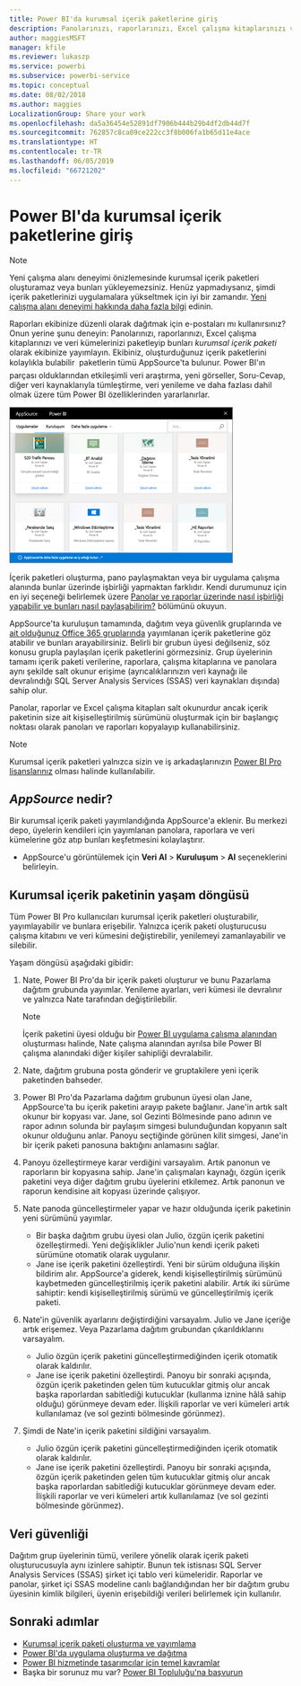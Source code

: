 ```yaml
---
title: Power BI'da kurumsal içerik paketlerine giriş
description: Panolarınızı, raporlarınızı, Excel çalışma kitaplarınızı ve veri kümelerinizi, iş arkadaşlarınızla paylaşabileceğiniz kurumsal içerik paketleri haline getirme hakkında bilgi edinin.
author: maggiesMSFT
manager: kfile
ms.reviewer: lukaszp
ms.service: powerbi
ms.subservice: powerbi-service
ms.topic: conceptual
ms.date: 08/02/2018
ms.author: maggies
LocalizationGroup: Share your work
ms.openlocfilehash: da5a36454e52891df7906b444b29b4df2db44d7f
ms.sourcegitcommit: 762857c8ca09ce222cc3f8b006fa1b65d11e4ace
ms.translationtype: HT
ms.contentlocale: tr-TR
ms.lasthandoff: 06/05/2019
ms.locfileid: "66721202"
---
```

# <a name="intro-to-organizational-content-packs-in-power-bi"></a>Power BI'da kurumsal içerik paketlerine giriş
> [!NOTE]
> Yeni çalışma alanı deneyimi önizlemesinde kurumsal içerik paketleri oluşturamaz veya bunları yükleyemezsiniz. Henüz yapmadıysanız, şimdi içerik paketlerinizi uygulamalara yükseltmek için iyi bir zamandır. [Yeni çalışma alanı deneyimi hakkında daha fazla bilgi](service-create-the-new-workspaces.md) edinin.
> 

Raporları ekibinize düzenli olarak dağıtmak için e-postaları mı kullanırsınız? Onun yerine şunu deneyin: Panolarınızı, raporlarınızı, Excel çalışma kitaplarınızı ve veri kümelerinizi paketleyip bunları *kurumsal içerik paketi* olarak ekibinize yayımlayın. Ekibiniz, oluşturduğunuz içerik paketlerini kolaylıkla bulabilir &#151; paketlerin tümü AppSource'ta bulunur. Power BI'ın parçası olduklarından etkileşimli veri araştırma, yeni görseller, Soru-Cevap, diğer veri kaynaklarıyla tümleştirme, veri yenileme ve daha fazlası dahil olmak üzere tüm Power BI özelliklerinden yararlanırlar.

![](media/service-organizational-content-pack-introduction/power-bi-org-content-packs.png)

İçerik paketleri oluşturma, pano paylaşmaktan veya bir uygulama çalışma alanında bunlar üzerinde işbirliği yapmaktan farklıdır. Kendi durumunuz için en iyi seçeneği belirlemek üzere [Panolar ve raporlar üzerinde nasıl işbirliği yapabilir ve bunları nasıl paylaşabilirim?](service-how-to-collaborate-distribute-dashboards-reports.md) bölümünü okuyun. 

AppSource'ta kuruluşun tamamında, dağıtım veya güvenlik gruplarında ve [ait olduğunuz Office 365 gruplarında](https://support.office.com/article/Create-a-group-in-Office-365-7124dc4c-1de9-40d4-b096-e8add19209e9) yayımlanan içerik paketlerine göz atabilir ve bunları arayabilirsiniz. Belirli bir grubun üyesi değilseniz, söz konusu grupla paylaşılan içerik paketlerini görmezsiniz. Grup üyelerinin tamamı içerik paketi verilerine, raporlara, çalışma kitaplarına ve panolara aynı şekilde salt okunur erişime (ayrıcalıklarınızın veri kaynağı ile devralındığı SQL Server Analysis Services (SSAS) veri kaynakları dışında) sahip olur.

Panolar, raporlar ve Excel çalışma kitapları salt okunurdur ancak içerik paketinin size ait kişiselleştirilmiş sürümünü oluşturmak için bir başlangıç noktası olarak panoları ve raporları kopyalayıp kullanabilirsiniz.

> [!NOTE]
> Kurumsal içerik paketleri yalnızca sizin ve iş arkadaşlarınızın [Power BI Pro lisanslarınız](service-features-license-type.md) olması halinde kullanılabilir.
> 
> 

## <a name="what-is-appsource"></a>*AppSource* nedir?
Bir kurumsal içerik paketi yayımlandığında AppSource'a eklenir.  Bu merkezi depo, üyelerin kendileri için yayımlanan panolara, raporlara ve veri kümelerine göz atıp bunları keşfetmesini kolaylaştırır.  

* AppSource'u görüntülemek için **Veri Al** > **Kuruluşum** > **Al** seçeneklerini belirleyin.

## <a name="the-life-cycle-of-an-organizational-content-pack"></a>Kurumsal içerik paketinin yaşam döngüsü
Tüm Power BI Pro kullanıcıları kurumsal içerik paketleri oluşturabilir, yayımlayabilir ve bunlara erişebilir. Yalnızca içerik paketi oluşturucusu çalışma kitabını ve veri kümesini değiştirebilir, yenilemeyi zamanlayabilir ve silebilir.

Yaşam döngüsü aşağıdaki gibidir:

1. Nate, Power BI Pro'da bir içerik paketi oluşturur ve bunu Pazarlama dağıtım grubunda yayımlar. Yenileme ayarları, veri kümesi ile devralınır ve yalnızca Nate tarafından değiştirilebilir.
   
   > [!NOTE]
   > İçerik paketini üyesi olduğu bir [Power BI uygulama çalışma alanından](service-create-distribute-apps.md) oluşturması halinde, Nate çalışma alanından ayrılsa bile Power BI çalışma alanındaki diğer kişiler sahipliği devralabilir.
   > 
   > 
2. Nate, dağıtım grubuna posta gönderir ve gruptakilere yeni içerik paketinden bahseder.
3. Power BI Pro'da Pazarlama dağıtım grubunun üyesi olan Jane, AppSource'ta bu içerik paketini arayıp pakete bağlanır. Jane'in artık salt okunur bir kopyası var.  Jane, sol Gezinti Bölmesinde pano adının ve rapor adının solunda bir paylaşım simgesi bulunduğundan kopyanın salt okunur olduğunu anlar. Panoyu seçtiğinde görünen kilit simgesi, Jane'in bir içerik paketi panosuna baktığını anlamasını sağlar. 
4. Panoyu özelleştirmeye karar verdiğini varsayalım. Artık panonun ve raporların bir kopyasına sahip. Jane'in çalışmaları kaynağı, özgün içerik paketini veya diğer dağıtım grubu üyelerini etkilemez. Artık panonun ve raporun kendisine ait kopyası üzerinde çalışıyor.
5. Nate panoda güncelleştirmeler yapar ve hazır olduğunda içerik paketinin yeni sürümünü yayımlar.
   
   * Bir başka dağıtım grubu üyesi olan Julio, özgün içerik paketini özelleştirmedi. Yeni değişiklikler Julio'nun kendi içerik paketi sürümüne otomatik olarak uygulanır.  
   * Jane ise içerik paketini özelleştirdi. Yeni bir sürüm olduğuna ilişkin bildirim alır.  AppSource'a giderek, kendi kişiselleştirilmiş sürümünü kaybetmeden güncelleştirilmiş içerik paketini alabilir. Artık iki sürüme sahiptir: kendi kişiselleştirilmiş sürümü ve güncelleştirilmiş içerik paketi.
6. Nate'in güvenlik ayarlarını değiştirdiğini varsayalım. Julio ve Jane içeriğe artık erişemez. Veya Pazarlama dağıtım grubundan çıkarıldıklarını varsayalım.
   
   * Julio özgün içerik paketini güncelleştirmediğinden içerik otomatik olarak kaldırılır. 
   * Jane ise içerik paketini özelleştirdi. Panoyu bir sonraki açışında, özgün içerik paketinden gelen tüm kutucuklar gitmiş olur ancak başka raporlardan sabitlediği kutucuklar (kullanma iznine hâlâ sahip olduğu) görünmeye devam eder. İlişkili raporlar ve veri kümeleri artık kullanılamaz (ve sol gezinti bölmesinde görünmez).
7. Şimdi de Nate'in içerik paketini sildiğini varsayalım.
   
   * Julio özgün içerik paketini güncelleştirmediğinden içerik otomatik olarak kaldırılır. 
   * Jane ise içerik paketini özelleştirdi. Panoyu bir sonraki açışında, özgün içerik paketinden gelen tüm kutucuklar gitmiş olur ancak başka raporlardan sabitlediği kutucuklar görünmeye devam eder. İlişkili raporlar ve veri kümeleri artık kullanılamaz (ve sol gezinti bölmesinde görünmez).

## <a name="data-security"></a>Veri güvenliği
Dağıtım grup üyelerinin tümü, verilere yönelik olarak içerik paketi oluşturucusuyla aynı izinlere sahiptir. Bunun tek istisnası SQL Server Analysis Services (SSAS) şirket içi tablo veri kümeleridir. Raporlar ve panolar, şirket içi SSAS modeline canlı bağlandığından her bir dağıtım grubu üyesinin kimlik bilgileri, üyenin erişebildiği verileri belirlemek için kullanılır.

## <a name="next-steps"></a>Sonraki adımlar
* [Kurumsal içerik paketi oluşturma ve yayımlama](service-organizational-content-pack-create-and-publish.md)
* [Power BI'da uygulama oluşturma ve dağıtma](service-create-distribute-apps.md) 
* [Power BI hizmetinde tasarımcılar için temel kavramlar](service-basic-concepts.md)
* Başka bir sorunuz mu var? [Power BI Topluluğu'na başvurun](http://community.powerbi.com/)

